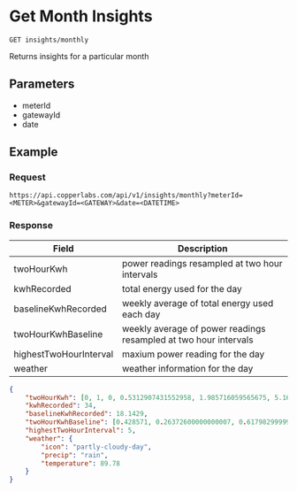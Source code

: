 # Get Month Insights

    GET insights/monthly
    
Returns insights for a particular month

## Parameters
  * meterId
  * gatewayId
  * date

## Example
### Request

    https://api.copperlabs.com/api/v1/insights/monthly?meterId=<METER>&gatewayId=<GATEWAY>&date=<DATETIME>

### Response

Field | Description
--- | --- 
twoHourKwh | power readings resampled at two hour intervals 
kwhRecorded | total energy used for the day
baselineKwhRecorded | weekly average of total energy used each day
twoHourKwhBaseline | weekly average of power readings resampled at two hour intervals 
highestTwoHourInterval | maxium power reading for the day
weather | weather information for the day

``` json
{
	"twoHourKwh": [0, 1, 0, 0.5312907431552958, 1.985716059565675, 5.164137265075624, 7.124123290543139, 9.365048943363036, 7.829683698297231, 1, null, null],
	"kwhRecorded": 34,
	"baselineKwhRecorded": 18.1429,
	"twoHourKwhBaseline": [0.428571, 0.26372600000000007, 0.6179829999999998, 0.2611500000000002, 0.6828299999999998, 4.8276699999999995, 4.75137, 3.100200000000001, 1.7958999999999978, 0.6992000000000012, 0.28570000000000206, 0.4285999999999994],
	"highestTwoHourInterval": 5,
	"weather": {
		"icon": "partly-cloudy-day",
		"precip": "rain",
		"temperature": 89.78
	}
}
```
